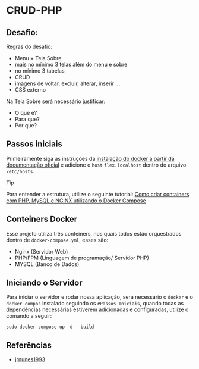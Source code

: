# CRUD-PHP
## Desafio: 
Regras do desafio:
  - Menu + Tela Sobre
  - mais no mínimo 3 telas além do menu e sobre
  - no mínimo 3 tabelas
  - CRUD
  - imagens de voltar, excluir, alterar, inserir ...
  - CSS externo

Na Tela Sobre será necessário justificar: 
  - O que é?
  - Para que?
  - Por que?

## Passos iniciais
Primeiramente siga as instruções da [instalação do docker a partir da documentação oficial](https://docs.docker.com/engine/install/) e adicione o `host` `flex.localhost` dentro do arquivo `/etc/hosts`.

> [!TIP]
> Para entender a estrutura, utilize o seguinte tutorial: [Como criar containers com PHP, MySQL e NGINX utilizando o Docker Compose](https://dev.to/jrnunes1993/como-criar-containers-com-php-mysql-e-nginx-utilizando-o-docker-compose-964)

## Conteiners Docker
Esse projeto utiliza três conteiners, nos quais todos estão orquestrados dentro de `docker-compose.yml`, esses são:
  - Nginx (Servidor Web)
  - PHP/FPM (Linguagem de programação/ Servidor PHP)
  - MYSQL (Banco de Dados)


## Iniciando o Servidor
Para iniciar o servidor e rodar nossa aplicação, será necessário o `docker` e o `docker compos` instalado seguindo os `#Passos Iniciais`, quando todas as dependências necessárias estiverem adicionadas e configuradas, utilize o comando a seguir: 
```
sudo docker compose up -d --build
```

## Referências
- [jrnunes1993](https://dev.to/jrnunes1993/como-criar-containers-com-php-mysql-e-nginx-utilizando-o-docker-compose-964)
